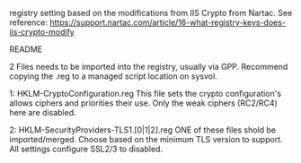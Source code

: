 registry setting based on the modifications from IIS Crypto from Nartac.
See reference:
https://support.nartac.com/article/16-what-registry-keys-does-iis-crypto-modify

README

2 Files needs to be imported into the registry, usually via GPP.
Recommend copying the .reg to a managed script location on sysvol.

1: HKLM-CryptoConfiguration.reg
This file sets the crypto configuration's allows ciphers and priorities their use.
Only the weak ciphers (RC2/RC4) here are disabled.

2: HKLM-SecurityProviders-TLS1.[0|1|2].reg
ONE of these files shold be imported/merged.
Choose based on the minimum TLS version to support.
All settings configure SSL2/3 to disabled.
